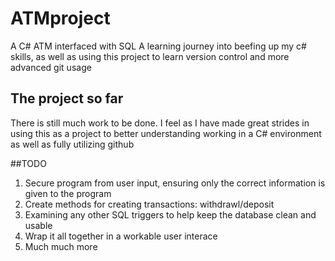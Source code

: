 # ATMproject
A C# ATM interfaced with SQL
A learning journey into beefing up my c# skills, as well as using this project to learn version control and more advanced git usage

## The project so far
There is still much work to be done. 
I feel as I have made great strides in using this as a project to better understanding working in a C# environment as well as fully utilizing github

##TODO
1. Secure program from user input, ensuring only the correct information is given to the program
2. Create methods for creating transactions: withdrawl/deposit
3. Examining any other SQL triggers to help keep the database clean and usable
4. Wrap it all together in a workable user interace
5. Much much more
